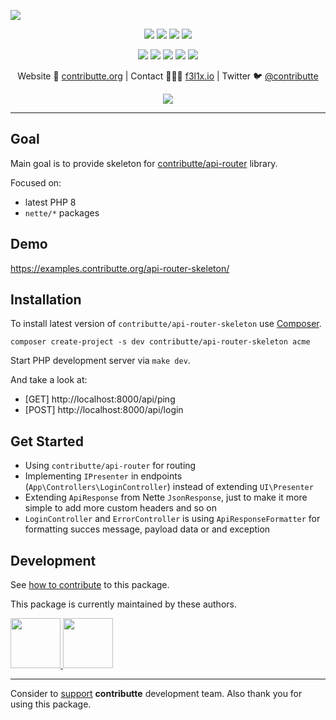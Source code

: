 ![](https://heatbadger.now.sh/github/readme/contributte/api-router-skeleton/)

<p align=center>
  <a href="https://github.com/ublaboo/api-router-project/actions"><img src="https://badgen.net/github/checks/ublaboo/api-router-project/master"></a>
  <a href="https://coveralls.io/r/ublaboo/api-router-project"><img src="https://badgen.net/coveralls/c/github/ublaboo/api-router-project"></a>
  <a href="https://packagist.org/packages/ublaboo/api-router-project"><img src="https://badgen.net/packagist/dm/ublaboo/api-router-project"></a>
  <a href="https://packagist.org/packages/ublaboo/api-router-project"><img src="https://badgen.net/packagist/v/ublaboo/api-router-project"></a>
</p>
<p align=center>
  <a href="https://packagist.org/packages/ublaboo/api-router-project"><img src="https://badgen.net/packagist/php/ublaboo/api-router-project"></a>
  <a href="https://github.com/ublaboo/api-router-project"><img src="https://badgen.net/github/license/ublaboo/api-router-project"></a>
  <a href="https://bit.ly/ctteg"><img src="https://badgen.net/badge/support/gitter/cyan"></a>
  <a href="https://bit.ly/cttfo"><img src="https://badgen.net/badge/support/forum/yellow"></a>
  <a href="https://contributte.org/partners.html"><img src="https://badgen.net/badge/sponsor/donations/F96854"></a>
</p>

<p align=center>
Website 🚀 <a href="https://contributte.org">contributte.org</a> | Contact 👨🏻‍💻 <a href="https://f3l1x.io">f3l1x.io</a> | Twitter 🐦 <a href="https://twitter.com/contributte">@contributte</a>
</p>

<p align=center>
	<img src="https://api.microlink.io?url=https%3A%2F%2Fexamples.contributte.org%2Fapi-router-skeleton%2F&overlay.browser=light&screenshot=true&meta=false&embed=screenshot.url"></img>
</p>

-----

## Goal

Main goal is to provide skeleton for [contributte/api-router](https://github.com/contributte/api-router) library.

Focused on:

- latest PHP 8
- `nette/*` packages

## Demo

https://examples.contributte.org/api-router-skeleton/

## Installation

To install latest version of `contributte/api-router-skeleton` use [Composer](https://getcomposer.org).

```
composer create-project -s dev contributte/api-router-skeleton acme
```

Start PHP development server via `make dev`.

And take a look at:

- [GET] http://localhost:8000/api/ping
- [POST] http://localhost:8000/api/login

## Get Started

- Using `contributte/api-router` for routing
- Implementing `IPresenter` in endpoints (`App\Controllers\LoginController`) instead of extending `UI\Presenter`
- Extending `ApiResponse` from Nette `JsonResponse`, just to make it more simple to add more custom headers and so on
- `LoginController` and `ErrorController` is using `ApiResponseFormatter` for formatting succes message, payload data or and exception

## Development

See [how to contribute](https://contributte.org/contributing.html) to this package.

This package is currently maintained by these authors.

<a href="https://github.com/f3l1x">
  <img width="80" height="80" src="https://avatars2.githubusercontent.com/u/538058?v=3&s=80">
</a>

<a href="https://github.com/paveljanda">
  <img width="80" height="80" src="https://avatars2.githubusercontent.com/u/1488874?v=3&s=80">
</a>

-----

Consider to [support](https://contributte.org/partners.html) **contributte** development team.
Also thank you for using this package.
